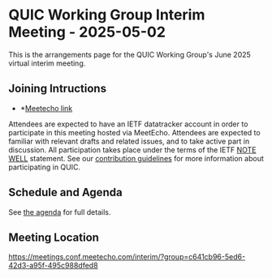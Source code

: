 # QUIC Working Group Interim Meeting - 2025-05-02

This is the arrangements page for the QUIC Working Group's June 2025 virtual interim meeting.

## Joining Intructions

* *[Meetecho link](https://meetings.conf.meetecho.com/interim/?group=c641cb96-5ed6-42d3-a95f-495c988dfed8)

Attendees are expected to have an IETF datatracker account in order to participate in this meeting hosted via MeetEcho. Attendees are expected to familiar with relevant drafts and related issues, and to take active part in discussion. All participation takes place under the terms of the IETF [NOTE WELL](https://www.ietf.org/about/note-well.html) statement. See our [contribution guidelines](https://quicwg.org/how-to-contribute) for more information about participating in QUIC.


## Schedule and Agenda

See [the agenda](agenda.md) for full details.


## Meeting Location

https://meetings.conf.meetecho.com/interim/?group=c641cb96-5ed6-42d3-a95f-495c988dfed8
